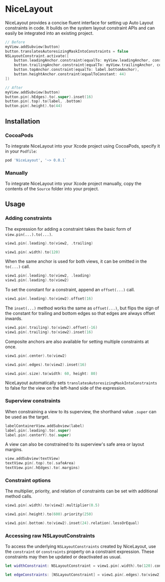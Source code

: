 # NiceLayout

NiceLayout provides a concise fluent interface for setting up Auto Layout constraints in code. It builds on the system layout constraint APIs and can easily be integrated into an existing project.

```swift
// Before
myView.addSubview(button)
button.translatesAutoresizingMaskIntoConstraints = false
NSLayoutConstraint.activate([
    button.leadingAnchor.constraint(equalTo: myView.leadingAnchor, constant: 16),
    button.trailingAnchor.constraint(equalTo: myView.trailingAnchor, constant: -16),
    button.topAnchor.constraint(equalTo: label.bottomAnchor),
    button.heightAnchor.constraint(equalToConstant: 44)
])

// After
myView.addSubview(button)
button.pin(.hEdges).to(.super).inset(16)
button.pin(.top).to(label, .bottom)
button.pin(.height).to(44)
```

## Installation

### CocoaPods

To integrate NiceLayout into your Xcode project using CocoaPods, specify it in your `Podfile`:
```ruby
pod 'NiceLayout', '~> 0.0.1`
```

### Manually

To integrate NiceLayout into your Xcode project manually, copy the contents of the `Source` folder into your project.

## Usage

### Adding constraints
The expression for adding a constraint takes the basic form of `view.pin(...).to(...)`. 

```swift
view1.pin(.leading).to(view2, .trailing)

view1.pin(.width).to(120)
```

When the same anchor is used for both views, it can be omitted in the `to(...)` call.

```swift
view1.pin(.leading).to(view2, .leading)
view1.pin(.leading).to(view2)
```

To set the constant for a constraint, append an `offset(...)` call.

```swift
view1.pin(.leading).to(view2).offset(16)
```

The `inset(...)` method works
the same as `offset(...)`, but flips the sign of the constant for trailing and bottom edges so that edges are always offset inwards.

```swift
view1.pin(.trailing).to(view2).offset(-16)
view1.pin(.trailing).to(view2).inset(16)
```

Composite anchors are also available for setting multiple constraints at once.

```swift
view1.pin(.center).to(view2)

view1.pin(.edges).to(view2).inset(16)

view1.pin(.size).to(width: 60, height: 80)
```

NiceLayout automatically sets `translatesAutoresizingMaskIntoConstraints` to false for the view on the left-hand side of the expression.

### Superview constraints
When constraining a view to its superview, the shorthand value `.super` can be used as the target.

```swift
labelContainerView.addSubview(label)
label.pin(.leading).to(.super)
label.pin(.centerY).to(.super)
```

A view can also be constrained to its superview's safe area or layout margins.

```swift
view.addSubview(textView)
textView.pin(.top).to(.safeArea)
textView.pin(.hEdges).to(.margins)
```

### Constraint options

The multiplier, priority, and relation of constraints can be set with additional method calls.

```swift
view1.pin(.width).to(view2).multiplier(0.5)

view1.pin(.height).to(600).priority(250)

view1.pin(.bottom).to(view2).inset(24).relation(.lessOrEqual)

```

### Accessing raw NSLayoutConstraints

To access the underlying `NSLayoutConstraints` created by NiceLayout, use the `constraint` or `constraints` property on a constraint expression. These constraints may then be updated or deactivated as usual.

```swift
let widthConstraint: NSLayoutConstraint = view1.pin(.width).to(120).constraint

let edgeConstraints: [NSLayoutConstraint] = view1.pin(.edges).to(view2).constraints
```
